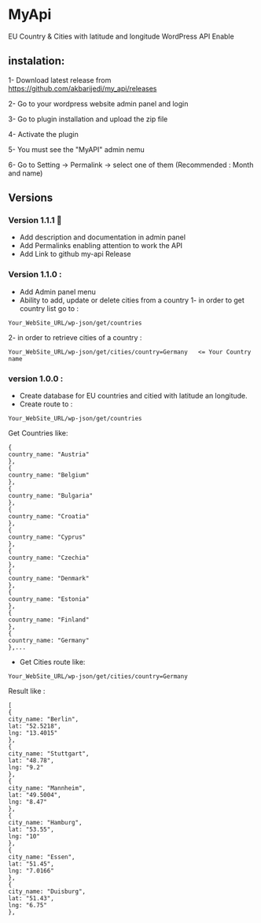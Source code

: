 # MyApi
EU Country & Cities with latitude and longitude WordPress API Enable

## instalation:
1- Download latest release from https://github.com/akbarijedi/my_api/releases

2- Go to your wordpress website admin panel and login

3- Go to plugin installation and upload the zip file

4- Activate the plugin

5- You must see the "MyAPI" admin nemu

6- Go to Setting -> Permalink -> select one of them (Recommended : Month and name)


## Versions

### Version 1.1.1 🥇
- Add description and documentation in admin panel
- Add Permalinks enabling attention to work the API
- Add Link to github my-api Release

### Version 1.1.0 :
- Add Admin panel menu
- Ability to add, update or delete cities from a country
1- in order to get country list go to :

```
Your_WebSite_URL/wp-json/get/countries 
```

2- in order to retrieve cities of a country :
```
Your_WebSite_URL/wp-json/get/cities/country=Germany   <= Your Country name
```
### version 1.0.0 :
- Create database for EU countries and citied with latitude an longitude.
- Create route to :
```
Your_WebSite_URL/wp-json/get/countries 
```
Get Countries like:
```
{
country_name: "Austria"
},
{
country_name: "Belgium"
},
{
country_name: "Bulgaria"
},
{
country_name: "Croatia"
},
{
country_name: "Cyprus"
},
{
country_name: "Czechia"
},
{
country_name: "Denmark"
},
{
country_name: "Estonia"
},
{
country_name: "Finland"
},
{
country_name: "Germany"
},...
```
- Get Cities route like:
```
Your_WebSite_URL/wp-json/get/cities/country=Germany
```
Result like :
```
[
{
city_name: "Berlin",
lat: "52.5218",
lng: "13.4015"
},
{
city_name: "Stuttgart",
lat: "48.78",
lng: "9.2"
},
{
city_name: "Mannheim",
lat: "49.5004",
lng: "8.47"
},
{
city_name: "Hamburg",
lat: "53.55",
lng: "10"
},
{
city_name: "Essen",
lat: "51.45",
lng: "7.0166"
},
{
city_name: "Duisburg",
lat: "51.43",
lng: "6.75"
},
```
